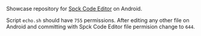 Showcase repository for
[Spck Code Editor](https://play.google.com/store/apps/details?id=io.spck&hl=pl&gl=US)
on Android.

Script `echo.sh` should have `755` permissions. After editing any other file on
Android and committing with Spck Code Editor file permision change to `644`.
